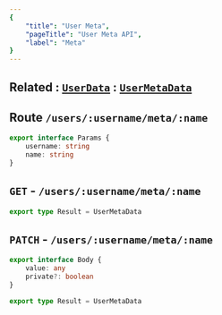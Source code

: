 ```yaml
---
{
	"title": "User Meta",
	"pageTitle": "User Meta API",
	"label": "Meta"
}
---
```

Related
: [`UserData`](/types/users)
: [`UserMetaData`](/types/users#usermeta)
---

## Route `/users/:username/meta/:name`
```typescript
export interface Params {
	username: string
	name: string
}
```

## `GET` - `/users/:username/meta/:name`
```typescript
export type Result = UserMetaData
```

## `PATCH` - `/users/:username/meta/:name`
```typescript
export interface Body {
	value: any
	private?: boolean
}

export type Result = UserMetaData
```
